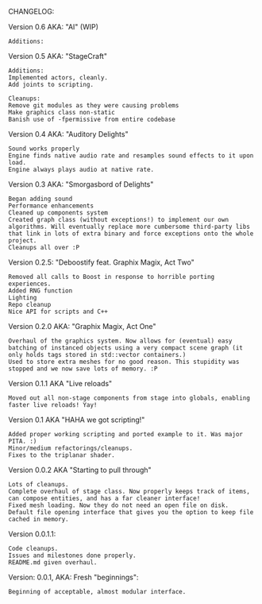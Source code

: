 CHANGELOG:

Version 0.6 AKA: "AI" (WIP)
```
Additions:

```


Version 0.5 AKA: "StageCraft"
```
Additions:
Implemented actors, cleanly.
Add joints to scripting.

Cleanups:
Remove git modules as they were causing problems
Make graphics class non-static
Banish use of -fpermissive from entire codebase

```


Version 0.4 AKA: "Auditory Delights"
```
Sound works properly
Engine finds native audio rate and resamples sound effects to it upon load.
Engine always plays audio at native rate.
```


Version 0.3 AKA: "Smorgasbord of Delights"
```
Began adding sound
Performance enhancements
Cleaned up components system
Created graph class (without exceptions!) to implement our own algorithms. Will eventually replace more cumbersome third-party libs that link in lots of extra binary and force exceptions onto the whole project.
Cleanups all over :P
```

Version 0.2.5: "Deboostify feat. Graphix Magix, Act Two"
```
Removed all calls to Boost in response to horrible porting experiences.
Added RNG function
Lighting
Repo cleanup
Nice API for scripts and C++
```

Version 0.2.0 AKA: "Graphix Magix, Act One"
```
Overhaul of the graphics system. Now allows for (eventual) easy batching of instanced objects using a very compact scene graph (it only holds tags stored in std::vector containers.)
Used to store extra meshes for no good reason. This stupidity was stopped and we now save lots of memory. :P
```

Version 0.1.1 AKA "Live reloads"
```
Moved out all non-stage components from stage into globals, enabling faster live reloads! Yay!
```

Version 0.1 AKA "HAHA we got scripting!"
```
Added proper working scripting and ported example to it. Was major PITA. :)
Minor/medium refactorings/cleanups.
Fixes to the triplanar shader.
```

Version 0.0.2 AKA "Starting to pull through"
```
Lots of cleanups.
Complete overhaul of stage class. Now properly keeps track of items, can compose entities, and has a far cleaner interface!
Fixed mesh loading. Now they do not need an open file on disk.
Default file opening interface that gives you the option to keep file cached in memory.
```

Version 0.0.1.1:
```
Code cleanups.
Issues and milestones done properly.
README.md given overhaul.
```

Version: 0.0.1, AKA: Fresh "beginnings":
```
Beginning of acceptable, almost modular interface.
```
